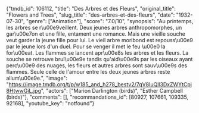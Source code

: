 {"tmdb_id": 106112, "title": "Des Arbres et des Fleurs", "original_title": "Flowers and Trees", "slug_title": "des-arbres-et-des-fleurs", "date": "1932-07-30", "genre": ["Animation"], "score": "7.0/10", "synopsis": "Au printemps, les arbres se r\u00e9veillent. Deux jeunes arbres anthropomorphes, un gar\u00e7on et une fille, entament une romance. Mais une vieille souche veut garder la jeune fille pour lui. Le vieil arbre moribond est repouss\u00e9 par le jeune lors d'un duel. Pour se venger il met le feu \u00e0 la for\u00eat. Les flammes se lancent apr\u00e8s les arbres et les fleurs. La souche se retrouve brul\u00e9e tandis qu'aid\u00e9s par les oiseaux ayant perc\u00e9 des nuages, les fleurs et autres arbres sont sauv\u00e9s des flammes. Seule celle de l'amour entre les deux jeunes arbres reste allum\u00e9e.", "image": "https://image.tmdb.org/t/p/w185_and_h278_bestv2/7qV8IuQll3DxZWYtCpj8HtwwGiL.jpg", "actors": ["Marion Darlington (birds)", "Esther Campbell (birds)"], "comments": [], "recommandations_id": [80927, 107661, 109335, 92168], "youtube_key": "notfound"}